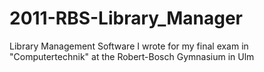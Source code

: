 # 2011-RBS-Library_Manager
Library Management Software I wrote for my final exam in "Computertechnik" at the Robert-Bosch Gymnasium in Ulm
